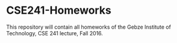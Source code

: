 # CSE241-Homeworks
This repository will contain all homeworks of the Gebze Institute of Technology, CSE 241 lecture, Fall 2016.
